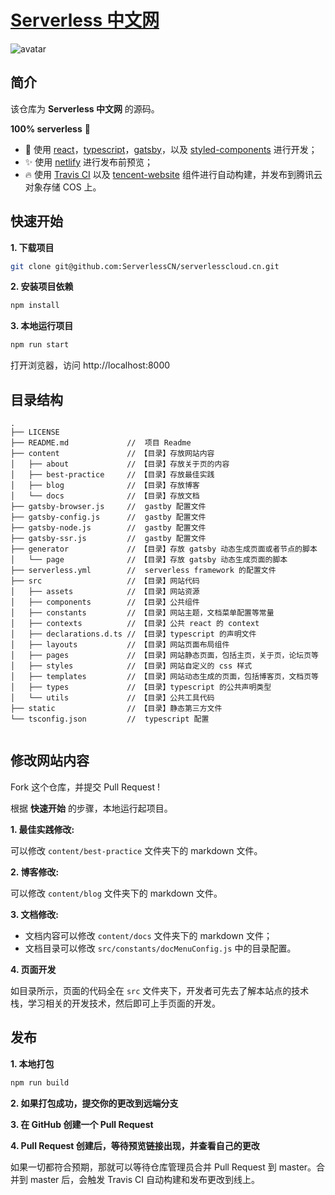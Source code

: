 # [Serverless 中文网](https://serverlesscloud.cn/)
![avatar](https://travis-ci.com/ServerlessCN/serverlesscloud.cn.svg?branch=master)

## 简介

该仓库为 **Serverless 中文网** 的源码。

**100% serverless** 🎉

- 💪 使用 [react](https://github.com/facebook/react)，[typescript](https://www.typescriptlang.org/)，[gatsby](https://github.com/gatsbyjs/gatsby)，以及 [styled-components](https://github.com/styled-components/styled-components) 进行开发；
- ✨ 使用 [netlify](https://www.netlify.com/) 进行发布前预览；
- 🔥 使用 [Travis CI](https://travis-ci.com/) 以及 [tencent-website](https://github.com/serverless-components/tencent-website) 组件进行自动构建，并发布到腾讯云对象存储 COS 上。

## 快速开始

**1. 下载项目**

```bash
git clone git@github.com:ServerlessCN/serverlesscloud.cn.git
```

**2. 安装项目依赖**

```bash
npm install
```

**3. 本地运行项目**

```bash
npm run start
```

打开浏览器，访问 http://localhost:8000

## 目录结构

```
.
├── LICENSE
├── README.md             //  项目 Readme
├── content               // 【目录】存放网站内容
│   ├── about             // 【目录】存放关于页的内容
│   ├── best-practice     // 【目录】存放最佳实践
│   ├── blog              // 【目录】存放博客
│   └── docs              // 【目录】存放文档
├── gatsby-browser.js     //  gastby 配置文件
├── gatsby-config.js      //  gastby 配置文件
├── gatsby-node.js        //  gastby 配置文件
├── gatsby-ssr.js         //  gastby 配置文件
├── generator             // 【目录】存放 gatsby 动态生成页面或者节点的脚本
│   └── page              // 【目录】存放 gatsby 动态生成页面的脚本
├── serverless.yml        //  serverless framework 的配置文件
├── src                   // 【目录】网站代码
│   ├── assets            // 【目录】网站资源
│   ├── components        // 【目录】公共组件
│   ├── constants         // 【目录】网站主题，文档菜单配置等常量
│   ├── contexts          // 【目录】公共 react 的 context
│   ├── declarations.d.ts // 【目录】typescript 的声明文件
│   ├── layouts           // 【目录】网站页面布局组件
│   ├── pages             // 【目录】网站静态页面，包括主页，关于页，论坛页等
│   ├── styles            // 【目录】网站自定义的 css 样式
│   ├── templates         // 【目录】网站动态生成的页面，包括博客页，文档页等
│   ├── types             // 【目录】typescript 的公共声明类型
│   └── utils             // 【目录】公共工具代码
├── static                // 【目录】静态第三方文件
└── tsconfig.json         //  typescript 配置


```
## 修改网站内容

Fork 这个仓库，并提交 Pull Request !


根据 **快速开始** 的步骤，本地运行起项目。


**1. 最佳实践修改:**

可以修改 ```content/best-practice``` 文件夹下的 markdown 文件。

**2. 博客修改:**

可以修改 ```content/blog``` 文件夹下的 markdown 文件。

**3. 文档修改:**

+ 文档内容可以修改 ```content/docs``` 文件夹下的 markdown 文件；
+ 文档目录可以修改 ```src/constants/docMenuConfig.js``` 中的目录配置。

**4. 页面开发**

如目录所示，页面的代码全在 ```src``` 文件夹下，开发者可先去了解本站点的技术栈，学习相关的开发技术，然后即可上手页面的开发。

## 发布

**1. 本地打包**

```bash
npm run build
```

**2. 如果打包成功，提交你的更改到远端分支**


**3. 在 GitHub 创建一个 Pull Request**

**4. Pull Request 创建后，等待预览链接出现，并查看自己的更改**

如果一切都符合预期，那就可以等待仓库管理员合并 Pull Request 到 master。合并到 master 后，会触发 Travis CI 自动构建和发布更改到线上。


